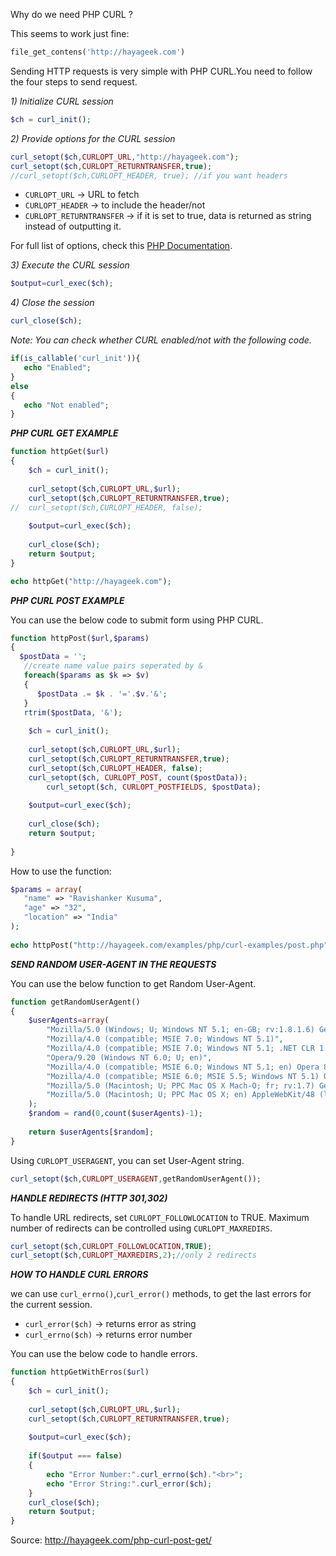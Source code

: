 Why do we need PHP CURL ?

This seems to work just fine:

```php
file_get_contens('http://hayageek.com')
```

Sending HTTP requests is very simple with PHP CURL.You need to follow the four steps to send request.

_1) Initialize CURL session_

```php
$ch = curl_init();
```
_2) Provide options for the CURL session_

```php
curl_setopt($ch,CURLOPT_URL,"http://hayageek.com");
curl_setopt($ch,CURLOPT_RETURNTRANSFER,true);
//curl_setopt($ch,CURLOPT_HEADER, true); //if you want headers
```

- `CURLOPT_URL` -> URL to fetch
- `CURLOPT_HEADER`  -> to include the header/not
- `CURLOPT_RETURNTRANSFER` -> if it is set to true, data is returned as string instead of outputting it.

For full list of options, check this [PHP Documentation](http://php.net/manual/en/book.curl.php).

_3) Execute the CURL session_

```php
$output=curl_exec($ch);
```

_4) Close the session_

```php
curl_close($ch);
```

_Note: You can check whether CURL enabled/not with the following code._

```php
if(is_callable('curl_init')){
   echo "Enabled";
}
else
{
   echo "Not enabled";
}
```

___PHP CURL GET EXAMPLE___

```php
function httpGet($url)
{
    $ch = curl_init();  
 
    curl_setopt($ch,CURLOPT_URL,$url);
    curl_setopt($ch,CURLOPT_RETURNTRANSFER,true);
//  curl_setopt($ch,CURLOPT_HEADER, false); 
 
    $output=curl_exec($ch);
 
    curl_close($ch);
    return $output;
}

echo httpGet("http://hayageek.com");
```

___PHP CURL POST EXAMPLE___

You can use the below code to submit form using PHP CURL.

```php
function httpPost($url,$params)
{
  $postData = '';
   //create name value pairs seperated by &
   foreach($params as $k => $v) 
   { 
      $postData .= $k . '='.$v.'&'; 
   }
   rtrim($postData, '&');
 
    $ch = curl_init();  
 
    curl_setopt($ch,CURLOPT_URL,$url);
    curl_setopt($ch,CURLOPT_RETURNTRANSFER,true);
    curl_setopt($ch,CURLOPT_HEADER, false); 
    curl_setopt($ch, CURLOPT_POST, count($postData));
        curl_setopt($ch, CURLOPT_POSTFIELDS, $postData);    
 
    $output=curl_exec($ch);
 
    curl_close($ch);
    return $output;
 
}
```
How to use the function:

```php
$params = array(
   "name" => "Ravishanker Kusuma",
   "age" => "32",
   "location" => "India"
);
 
echo httpPost("http://hayageek.com/examples/php/curl-examples/post.php",$params);
```

___SEND RANDOM USER-AGENT IN THE REQUESTS___

You can use the below function to get Random User-Agent.

```php
function getRandomUserAgent()
{
    $userAgents=array(
        "Mozilla/5.0 (Windows; U; Windows NT 5.1; en-GB; rv:1.8.1.6) Gecko/20070725 Firefox/2.0.0.6",
        "Mozilla/4.0 (compatible; MSIE 7.0; Windows NT 5.1)",
        "Mozilla/4.0 (compatible; MSIE 7.0; Windows NT 5.1; .NET CLR 1.1.4322; .NET CLR 2.0.50727; .NET CLR 3.0.04506.30)",
        "Opera/9.20 (Windows NT 6.0; U; en)",
        "Mozilla/4.0 (compatible; MSIE 6.0; Windows NT 5.1; en) Opera 8.50",
        "Mozilla/4.0 (compatible; MSIE 6.0; MSIE 5.5; Windows NT 5.1) Opera 7.02 [en]",
        "Mozilla/5.0 (Macintosh; U; PPC Mac OS X Mach-O; fr; rv:1.7) Gecko/20040624 Firefox/0.9",
        "Mozilla/5.0 (Macintosh; U; PPC Mac OS X; en) AppleWebKit/48 (like Gecko) Safari/48"       
    );
    $random = rand(0,count($userAgents)-1);
 
    return $userAgents[$random];
}
```

Using `CURLOPT_USERAGENT`, you can set User-Agent string.

```php
curl_setopt($ch,CURLOPT_USERAGENT,getRandomUserAgent());
```

___HANDLE REDIRECTS (HTTP 301,302)___

To handle URL redirects, set `CURLOPT_FOLLOWLOCATION` to TRUE.
Maximum number of redirects can be controlled using `CURLOPT_MAXREDIRS`.

```php
curl_setopt($ch,CURLOPT_FOLLOWLOCATION,TRUE);
curl_setopt($ch,CURLOPT_MAXREDIRS,2);//only 2 redirects
```

___HOW TO HANDLE CURL ERRORS___

we can use `curl_errno()`,`curl_error()` methods, to get the last errors for the current session.
- `curl_error($ch)` -> returns error as string
- `curl_errno($ch)` -> returns error number

You can use the below code to handle errors.

```php
function httpGetWithErros($url)
{
    $ch = curl_init();  
 
    curl_setopt($ch,CURLOPT_URL,$url);
    curl_setopt($ch,CURLOPT_RETURNTRANSFER,true);
 
    $output=curl_exec($ch);
 
    if($output === false)
    {
        echo "Error Number:".curl_errno($ch)."<br>";
        echo "Error String:".curl_error($ch);
    }
    curl_close($ch);
    return $output;
}
```
Source: http://hayageek.com/php-curl-post-get/
